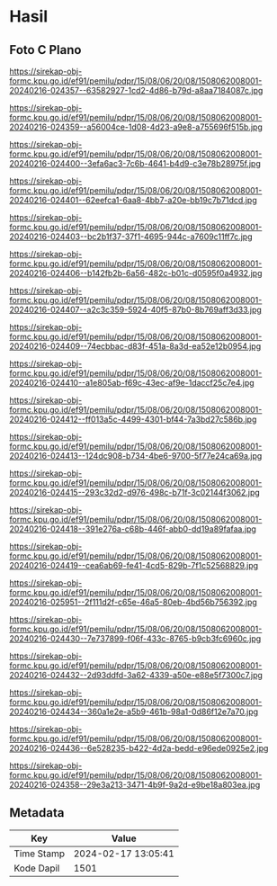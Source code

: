 # Hasil

## Foto C Plano

https://sirekap-obj-formc.kpu.go.id/ef91/pemilu/pdpr/15/08/06/20/08/1508062008001-20240216-024357--63582927-1cd2-4d86-b79d-a8aa7184087c.jpg

https://sirekap-obj-formc.kpu.go.id/ef91/pemilu/pdpr/15/08/06/20/08/1508062008001-20240216-024359--a56004ce-1d08-4d23-a9e8-a755696f515b.jpg

https://sirekap-obj-formc.kpu.go.id/ef91/pemilu/pdpr/15/08/06/20/08/1508062008001-20240216-024400--3efa6ac3-7c6b-4641-b4d9-c3e78b28975f.jpg

https://sirekap-obj-formc.kpu.go.id/ef91/pemilu/pdpr/15/08/06/20/08/1508062008001-20240216-024401--62eefca1-6aa8-4bb7-a20e-bb19c7b71dcd.jpg

https://sirekap-obj-formc.kpu.go.id/ef91/pemilu/pdpr/15/08/06/20/08/1508062008001-20240216-024403--bc2b1f37-37f1-4695-944c-a7609c11ff7c.jpg

https://sirekap-obj-formc.kpu.go.id/ef91/pemilu/pdpr/15/08/06/20/08/1508062008001-20240216-024406--b142fb2b-6a56-482c-b01c-d0595f0a4932.jpg

https://sirekap-obj-formc.kpu.go.id/ef91/pemilu/pdpr/15/08/06/20/08/1508062008001-20240216-024407--a2c3c359-5924-40f5-87b0-8b769aff3d33.jpg

https://sirekap-obj-formc.kpu.go.id/ef91/pemilu/pdpr/15/08/06/20/08/1508062008001-20240216-024409--74ecbbac-d83f-451a-8a3d-ea52e12b0954.jpg

https://sirekap-obj-formc.kpu.go.id/ef91/pemilu/pdpr/15/08/06/20/08/1508062008001-20240216-024410--a1e805ab-f69c-43ec-af9e-1daccf25c7e4.jpg

https://sirekap-obj-formc.kpu.go.id/ef91/pemilu/pdpr/15/08/06/20/08/1508062008001-20240216-024412--ff013a5c-4499-4301-bf44-7a3bd27c586b.jpg

https://sirekap-obj-formc.kpu.go.id/ef91/pemilu/pdpr/15/08/06/20/08/1508062008001-20240216-024413--124dc908-b734-4be6-9700-5f77e24ca69a.jpg

https://sirekap-obj-formc.kpu.go.id/ef91/pemilu/pdpr/15/08/06/20/08/1508062008001-20240216-024415--293c32d2-d976-498c-b71f-3c02144f3062.jpg

https://sirekap-obj-formc.kpu.go.id/ef91/pemilu/pdpr/15/08/06/20/08/1508062008001-20240216-024418--391e276a-c68b-446f-abb0-dd19a89fafaa.jpg

https://sirekap-obj-formc.kpu.go.id/ef91/pemilu/pdpr/15/08/06/20/08/1508062008001-20240216-024419--cea6ab69-fe41-4cd5-829b-7f1c52568829.jpg

https://sirekap-obj-formc.kpu.go.id/ef91/pemilu/pdpr/15/08/06/20/08/1508062008001-20240216-025951--2f111d2f-c65e-46a5-80eb-4bd56b756392.jpg

https://sirekap-obj-formc.kpu.go.id/ef91/pemilu/pdpr/15/08/06/20/08/1508062008001-20240216-024430--7e737899-f06f-433c-8765-b9cb3fc6960c.jpg

https://sirekap-obj-formc.kpu.go.id/ef91/pemilu/pdpr/15/08/06/20/08/1508062008001-20240216-024432--2d93ddfd-3a62-4339-a50e-e88e5f7300c7.jpg

https://sirekap-obj-formc.kpu.go.id/ef91/pemilu/pdpr/15/08/06/20/08/1508062008001-20240216-024434--360a1e2e-a5b9-461b-98a1-0d86f12e7a70.jpg

https://sirekap-obj-formc.kpu.go.id/ef91/pemilu/pdpr/15/08/06/20/08/1508062008001-20240216-024436--6e528235-b422-4d2a-bedd-e96ede0925e2.jpg

https://sirekap-obj-formc.kpu.go.id/ef91/pemilu/pdpr/15/08/06/20/08/1508062008001-20240216-024358--29e3a213-3471-4b9f-9a2d-e9be18a803ea.jpg


## Metadata

| Key        | Value               |
| ---------- | ------------------- |
| Time Stamp | 2024-02-17 13:05:41 |
| Kode Dapil | 1501                |



